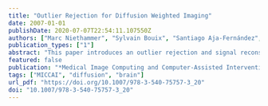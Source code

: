 ```yaml
---
title: "Outlier Rejection for Diffusion Weighted Imaging"
date: 2007-01-01
publishDate: 2020-07-07T22:54:11.107550Z
authors: ["Marc Niethammer", "Sylvain Bouix", "Santiago Aja-Fernández", "Carl-Fredrik Westin", "Martha Elizabeth Shenton"]
publication_types: ["1"]
abstract: "This paper introduces an outlier rejection and signal reconstruction method for high angular resolution diffusion weighted imaging. The approach is based on the thresholding of Laplacian measurements over the sphere of the apparent diffusion coefficient profiles defined for a given set of gradient directions. Exemplary results are presented."
featured: false
publication: "*Medical Image Computing and Computer-Assisted Intervention - MICCAI 2007, 10th International Conference, Brisbane, Australia, October 29 - November 2, 2007, Proceedings, Part I*"
tags: ["MICCAI", "diffusion", "brain"]
url_pdf: "https://doi.org/10.1007/978-3-540-75757-3_20"
doi: "10.1007/978-3-540-75757-3_20"
---
```


